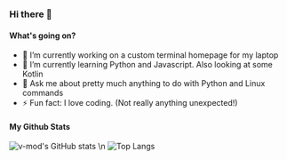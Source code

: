 ### Hi there 👋

#### What's going on?
- 🔭 I’m currently working on a custom terminal homepage for my laptop
- 🌱 I’m currently learning Python and Javascript. Also looking at some Kotlin
- 💬 Ask me about pretty much anything to do with Python and Linux commands
- ⚡ Fun fact: I love coding. (Not really anything unexpected!)

#### My Github Stats
![v-mod's GitHub stats](https://github-readme-stats.vercel.app/api?username=v-mod&hide=contribs,prs) \n
![Top Langs](https://github-readme-stats.vercel.app/api/top-langs/?username=v-mod&layout=compact)


